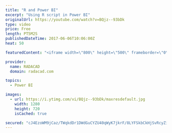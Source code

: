 ```yaml
---
title: "R and Power BI"
excerpt: "Using R script in Power BI"
originalUrl: https://youtube.com/watch?v=BQjz--93bDk
type: video
price: Free
length: PT5M2S
publishedDateTime: 2017-06-06T10:06:00Z
heat: 50

featuredContent: "<iframe width=\"800\" height=\"500\" frameborder=\"0\" src=\"https://www.youtube.com/embed/BQjz--93bDk\" allow=\"accelerometer; autoplay; encrypted-media; gyroscope; picture-in-picture\" allowfullscreen></iframe>"

provider:
  name: RADACAD
  domain: radacad.com

topics:
  - Power BI

images:
  - url: https://i.ytimg.com/vi/BQjz--93bDk/maxresdefault.jpg
    width: 1280
    height: 720
    isCached: true

secured: "cJ4EzoWM9jCaz/TWqkdDr1DWdGuCYZU40qWyK7jkrF/8LYFSkbCkHjSvRcyZitF/rjbLce/4Ai4w4/VR0gY4j56a+74NfGDsYvKl9vCJhoL+gaPButNCBywX8ebO3jmBBkG82PMSiP7MTsedKd7z8MmbFvdcwMNBiCChJpkAreE0h8u3cIjQxZ+1UMgKuL+74WufrJZocjBweA7N7Kux/59Lx4i7DlwOJ1oRZBnzMiBqA0A1JQT+ck/RYJ2RHKvv1LbBychSdhCu0JB/y4pljRurQ32kbJX39djZwgFmjii1LZgM0AcMnd6U3sZWmoyqR/hC5zF42SzFSMDHaf0u+tghVrDOmP8SPE0Hg3tIF1cgEd/70tVkO1jaA6w1i6vnWjTKVTRa1RQ2IOBg1RwaB5nf9qJAID0FbjqlF/PDVnI=;DPnloeidE+70ScFMF3X5ng=="
---
```


